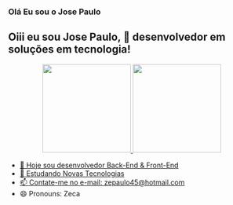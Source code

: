 ### Olá Eu sou o Jose Paulo 
## Oiii eu sou Jose Paulo, 👋 desenvolvedor em soluções em tecnologia!
<div align="center">
  <a href="https://github.com/rafaballerini">
  <img height="180em" src="https://github-readme-stats.vercel.app/api?username=rafaballerini&show_icons=true&theme=dracula&include_all_commits=true&count_private=true"/>
  <img height="180em" src="https://github-readme-stats.vercel.app/api/top-langs/?username=rafaballerini&layout=compact&langs_count=7&theme=dracula"/>
</div>



- 🔭 Hoje sou desenvolvedor Back-End & Front-End
- 🌱 Estudando Novas Tecnologias
- 📫 Contate-me no e-mail: zepaulo45@hotmail.com
- 😄 Pronouns: Zeca

